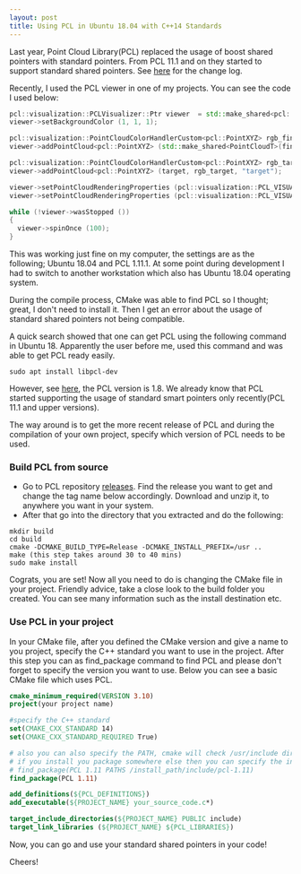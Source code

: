 ```yaml
---
layout: post
title: Using PCL in Ubuntu 18.04 with C++14 Standards
---
```


Last year, Point Cloud Library(PCL) replaced the usage of boost shared pointers with standard pointers. From PCL 11.1 and on they started to support standard shared pointers. See [here](https://github.com/PointCloudLibrary/pcl/blob/master/CHANGES.md#-1110-11052020-) for the change log.

Recently, I used the PCL viewer in one of my projects. You can see the code I used below:
```c++
pcl::visualization::PCLVisualizer::Ptr viewer  = std::make_shared<pcl::visualization::PCLVisualizer>("3D Viewer");
viewer->setBackgroundColor (1, 1, 1);

pcl::visualization::PointCloudColorHandlerCustom<pcl::PointXYZ> rgb_final (std::make_shared<PointCloudT>(final_cloud), 0, 255, 0);
viewer->addPointCloud<pcl::PointXYZ> (std::make_shared<PointCloudT>(final_cloud), rgb_final, "final");

pcl::visualization::PointCloudColorHandlerCustom<pcl::PointXYZ> rgb_target (target, 255, 0, 0);
viewer->addPointCloud<pcl::PointXYZ> (target, rgb_target, "target");

viewer->setPointCloudRenderingProperties (pcl::visualization::PCL_VISUALIZER_POINT_SIZE, 3, "target");
viewer->setPointCloudRenderingProperties (pcl::visualization::PCL_VISUALIZER_POINT_SIZE, 3, "final");

while (!viewer->wasStopped ())
{
  viewer->spinOnce (100);
}
```

This was working just fine on my computer, the settings are as the following; Ubuntu 18.04 and PCL 1.11.1. At some point
during development I had to switch to another workstation which also has Ubuntu 18.04 operating system.

During the compile process, CMake was able to find PCL so I thought; great, I don't need to install it. Then I get 
an error about the usage of standard shared pointers not being compatible.

A quick search showed that one can get PCL using the following command in Ubuntu 18. Apparently the user before me, used
this command and was able to get PCL ready easily.

```commandline
sudo apt install libpcl-dev
```

However, see [here](https://packages.ubuntu.com/bionic/libpcl-dev), the PCL version is 1.8. We already know that PCL started
supporting the usage of standard smart pointers only recently(PCL 11.1 and upper versions).

The way around is to get the more recent release of PCL and during the compilation of your own project, specify which 
version of PCL needs to be used.

### Build PCL from source

* Go to PCL repository [releases](https://github.com/PointCloudLibrary/pcl/releases). Find the release you want to get 
and change the tag name below accordingly. Download and unzip it, to anywhere you want in your system.
* After that go into the directory that you extracted and do the following:

```commandline
mkdir build
cd build
cmake -DCMAKE_BUILD_TYPE=Release -DCMAKE_INSTALL_PREFIX=/usr ..
make (this step takes around 30 to 40 mins)
sudo make install
```
Cograts, you are set! Now all you need to do is changing the CMake file in your project. Friendly advice, take a close 
look to the build folder you created. You can see many information such as the install destination etc.

### Use PCL in your project

In your CMake file, after you defined the CMake version and give a name to you project, specify the C++ standard you want 
to use in the project. After this step you can as find_package command to find PCL and please don't forget to specify the 
version you want to use. Below you can see a basic CMake file which uses PCL.

```cmake
cmake_minimum_required(VERSION 3.10)
project(your project name)

#specify the C++ standard
set(CMAKE_CXX_STANDARD 14)
set(CMAKE_CXX_STANDARD_REQUIRED True)

# also you can also specify the PATH, cmake will check /usr/include directories
# if you install you package somewhere else then you can specify the intall directory as the following
# find_package(PCL 1.11 PATHS /install_path/include/pcl-1.11)
find_package(PCL 1.11)

add_definitions(${PCL_DEFINITIONS})
add_executable(${PROJECT_NAME} your_source_code.c*)

target_include_directories(${PROJECT_NAME} PUBLIC include)
target_link_libraries (${PROJECT_NAME} ${PCL_LIBRARIES})
```

Now, you can go and use your standard shared pointers in your code!

Cheers!


